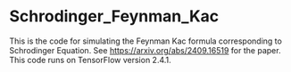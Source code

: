 # Schrodinger_Feynman_Kac
This is the code for simulating the Feynman Kac formula corresponding to Schrodinger Equation. See https://arxiv.org/abs/2409.16519 for the paper. This code runs on TensorFlow version 2.4.1. 

